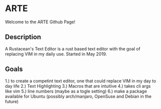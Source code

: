 # ARTE
Welcome to the ARTE Github Page!

## Description
A Rustacean's Text Editor is a rust based text editor with the goal of replacing VIM in my daily use. Started in May 2019.

## Goals
1.) to create a competint text editor, one that could replace VIM in my day to day life
2.) Text Highlighting
3.) Macros that are intuitive
4.) takes cli args like vim
5.) line numbers (maybe as a togle setting)
6.) make a package available for Ubuntu (possibly arch/manjaro, OpenSuse and Debian in the future)
